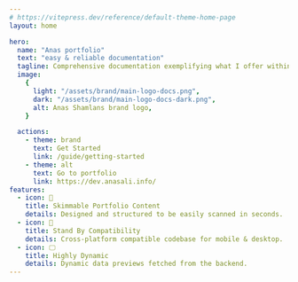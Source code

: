 ```yaml
---
# https://vitepress.dev/reference/default-theme-home-page
layout: home

hero:
  name: "Anas portfolio"
  text: "easy & reliable documentation"
  tagline: Comprehensive documentation exemplifying what I offer within my projects.
  image:
    {
      light: "/assets/brand/main-logo-docs.png",
      dark: "/assets/brand/main-logo-docs-dark.png",
      alt: Anas Shamlans brand logo,
    }

  actions:
    - theme: brand
      text: Get Started
      link: /guide/getting-started
    - theme: alt
      text: Go to portfolio
      link: https://dev.anasali.info/
features:
  - icon: 📑
    title: Skimmable Portfolio Content
    details: Designed and structured to be easily scanned in seconds.
  - icon: 📱
    title: Stand By Compatibility
    details: Cross-platform compatible codebase for mobile & desktop.
  - icon: 🖵
    title: Highly Dynamic
    details: Dynamic data previews fetched from the backend.
---
```

